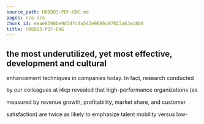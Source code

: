 ```yaml
---
source_path: H06DD3-PDF-ENG.md
pages: n/a-n/a
chunk_id: eeae8590be9d34fc4a543e9886c97023a63ec8b8
title: H06DD3-PDF-ENG
---
```

## the most underutilized, yet most effective, development and cultural

enhancement techniques in companies today. In fact, research conducted

by our colleagues at i4cp revealed that high-performance organizations (as

measured by revenue growth, proﬁtability, market share, and customer

satisfaction) are twice as likely to emphasize talent mobility versus low-
